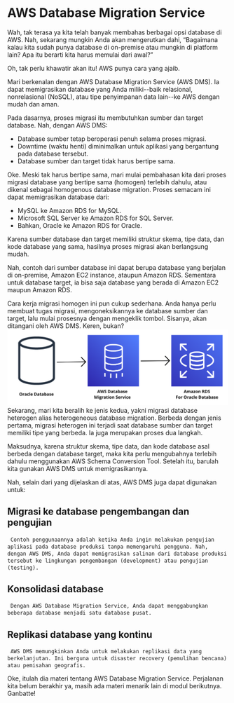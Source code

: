 # AWS Database Migration Service
Wah, tak terasa ya kita telah banyak membahas berbagai opsi database di AWS. Nah, sekarang mungkin Anda akan mengerutkan dahi, “Bagaimana kalau kita sudah punya database di on-premise atau mungkin di platform lain? Apa itu berarti kita harus memulai dari awal?”

Oh, tak perlu khawatir akan itu! AWS punya cara yang ajaib.

Mari berkenalan dengan AWS Database Migration Service (AWS DMS). Ia dapat memigrasikan database yang Anda miliki--baik relasional, nonrelasional (NoSQL), atau tipe penyimpanan data lain--ke AWS dengan mudah dan aman.

Pada dasarnya, proses migrasi itu membutuhkan sumber dan target database. Nah, dengan AWS DMS:

  - Database sumber tetap beroperasi penuh selama proses migrasi.
  - Downtime (waktu henti) diminimalkan untuk aplikasi yang bergantung pada database tersebut.
  - Database sumber dan target tidak harus bertipe sama.

Oke. Meski tak harus bertipe sama, mari mulai pembahasan kita dari proses migrasi database yang bertipe sama (homogen) terlebih dahulu, atau dikenal sebagai homogenous database migration. Proses semacam ini dapat memigrasikan database dari:

  - MySQL ke Amazon RDS for MySQL.
  - Microsoft SQL Server ke Amazon RDS for SQL Server.
  - Bahkan, Oracle ke Amazon RDS for Oracle.

Karena sumber database dan target memiliki struktur skema, tipe data, dan kode database yang sama, hasilnya proses migrasi akan berlangsung mudah.

Nah, contoh dari sumber database ini dapat berupa database yang berjalan di on-premise, Amazon EC2 instance, ataupun Amazon RDS. Sementara untuk database target, ia bisa saja database yang berada di Amazon EC2 maupun Amazon RDS.

Cara kerja migrasi homogen ini pun cukup sederhana. Anda hanya perlu membuat tugas migrasi, mengoneksikannya ke database sumber dan target, lalu mulai prosesnya dengan mengeklik tombol. Sisanya, akan ditangani oleh AWS DMS. Keren, bukan?
<img src="img/aws-db.png">
Sekarang, mari kita beralih ke jenis kedua, yakni migrasi database heterogen alias heterogeneous database migration. Berbeda dengan jenis pertama, migrasi heterogen ini terjadi saat database sumber dan target memiliki tipe yang berbeda. Ia juga merupakan proses dua langkah.

Maksudnya, karena struktur skema, tipe data, dan kode database asal berbeda dengan database target, maka kita perlu mengubahnya terlebih dahulu menggunakan AWS Schema Conversion Tool. Setelah itu, barulah kita gunakan AWS DMS untuk memigrasikannya.

Nah, selain dari yang dijelaskan di atas, AWS DMS juga dapat digunakan untuk:

  ## Migrasi ke database pengembangan dan pengujian
     Contoh penggunaannya adalah ketika Anda ingin melakukan pengujian aplikasi pada database produksi tanpa memengaruhi pengguna. Nah, dengan AWS DMS, Anda dapat memigrasikan salinan dari database produksi tersebut ke lingkungan pengembangan (development) atau pengujian (testing).

  ## Konsolidasi database
     Dengan AWS Database Migration Service, Anda dapat menggabungkan beberapa database menjadi satu database pusat.

  ## Replikasi database yang kontinu
     AWS DMS memungkinkan Anda untuk melakukan replikasi data yang berkelanjutan. Ini berguna untuk disaster recovery (pemulihan bencana) atau pemisahan geografis.
     
Oke, itulah dia materi tentang AWS Database Migration Service. Perjalanan kita belum berakhir ya, masih ada materi menarik lain di modul berikutnya. Ganbatte!